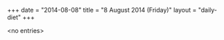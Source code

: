 +++
date = "2014-08-08"
title = "8 August 2014 (Friday)"
layout = "daily-diet"
+++


\<no entries\>
